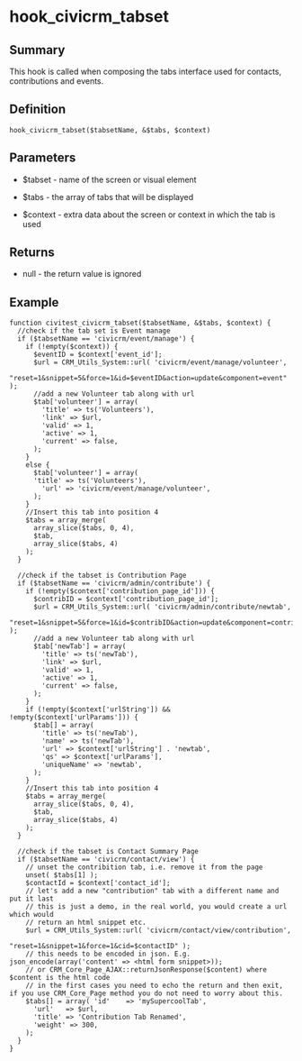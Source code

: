 # hook_civicrm_tabset

## Summary

This hook is called when composing the tabs interface used for contacts,
contributions and events.


## Definition

    hook_civicrm_tabset($tabsetName, &$tabs, $context)

## Parameters

-   $tabset   - name of the screen or visual element

-   $tabs      - the array of tabs that will be displayed

-   $context   - extra data about the screen or context in which the
    tab is used



## Returns

-   null - the return value is ignored

## Example

    function civitest_civicrm_tabset($tabsetName, &$tabs, $context) {
      //check if the tab set is Event manage
      if ($tabsetName == 'civicrm/event/manage') {
        if (!empty($context)) {
          $eventID = $context['event_id'];
          $url = CRM_Utils_System::url( 'civicrm/event/manage/volunteer',
            "reset=1&snippet=5&force=1&id=$eventID&action=update&component=event" );
          //add a new Volunteer tab along with url
          $tab['volunteer'] = array(
            'title' => ts('Volunteers'),
            'link' => $url,
            'valid' => 1,
            'active' => 1,
            'current' => false,
          );
        }
        else {
          $tab['volunteer'] = array(
          'title' => ts('Volunteers'),
            'url' => 'civicrm/event/manage/volunteer',
          );
        }
        //Insert this tab into position 4
        $tabs = array_merge(
          array_slice($tabs, 0, 4),
          $tab,
          array_slice($tabs, 4)
        );
      }

      //check if the tabset is Contribution Page
      if ($tabsetName == 'civicrm/admin/contribute') {
        if (!empty($context['contribution_page_id'])) {
          $contribID = $context['contribution_page_id'];
          $url = CRM_Utils_System::url( 'civicrm/admin/contribute/newtab',
            "reset=1&snippet=5&force=1&id=$contribID&action=update&component=contribution" );
          //add a new Volunteer tab along with url
          $tab['newTab'] = array(
            'title' => ts('newTab'),
            'link' => $url,
            'valid' => 1,
            'active' => 1,
            'current' => false,
          );
        }
        if (!empty($context['urlString']) && !empty($context['urlParams'])) {
          $tab[] = array(
            'title' => ts('newTab'),
            'name' => ts('newTab'),
            'url' => $context['urlString'] . 'newtab',
            'qs' => $context['urlParams'],
            'uniqueName' => 'newtab',
          );
        }
        //Insert this tab into position 4
        $tabs = array_merge(
          array_slice($tabs, 0, 4),
          $tab,
          array_slice($tabs, 4)
        );
      }

      //check if the tabset is Contact Summary Page
      if ($tabsetName == 'civicrm/contact/view') {
        // unset the contribition tab, i.e. remove it from the page
        unset( $tabs[1] );
        $contactId = $context['contact_id'];
        // let's add a new "contribution" tab with a different name and put it last
        // this is just a demo, in the real world, you would create a url which would
        // return an html snippet etc.
        $url = CRM_Utils_System::url( 'civicrm/contact/view/contribution',
                                      "reset=1&snippet=1&force=1&cid=$contactID" );
        // this needs to be encoded in json. E.g. json_encode(array('content' => <html form snippet>));
        // or CRM_Core_Page_AJAX::returnJsonResponse($content) where $content is the html code
        // in the first cases you need to echo the return and then exit, if you use CRM_Core_Page method you do not need to worry about this.
        $tabs[] = array( 'id'    => 'mySupercoolTab',
          'url'   => $url,
          'title' => 'Contribution Tab Renamed',
          'weight' => 300,
        );
      }
    }
